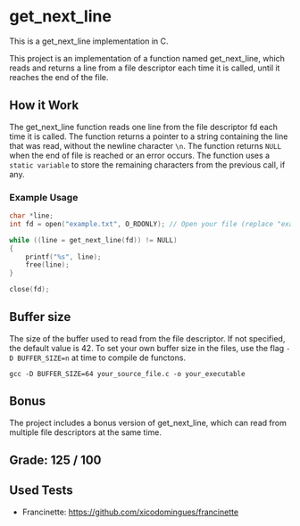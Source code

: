 
# get_next_line

This is a get_next_line implementation in C.

This project is an implementation of a function named get_next_line, which reads and returns a line from a file descriptor each time it is called, until it reaches the end of the file.

## How it Work

The get_next_line function reads one line from the file descriptor fd each time it is called.
The function returns a pointer to a string containing the line that was read, without the newline character `\n`.
The function returns `NULL` when the end of file is reached or an error occurs.
The function uses a `static variable` to store the remaining characters from the previous call, if any.

### Example Usage

```c
char *line;
int fd = open("example.txt", O_RDONLY); // Open your file (replace "example.txt" with your file name)

while ((line = get_next_line(fd)) != NULL)
{
    printf("%s", line);
    free(line);
}

close(fd);
``` 

## Buffer size
The size of the buffer used to read from the file descriptor. If not specified, the default value is 42.
To set your own buffer size in the files, use the flag `-D BUFFER_SIZE=n` at time to compile de functons.

`gcc -D BUFFER_SIZE=64 your_source_file.c -o your_executable` 

## Bonus

The project includes a bonus version of get_next_line, which can read from multiple file descriptors at the same time.

## Grade: 125 / 100

## Used Tests
- Francinette: https://github.com/xicodomingues/francinette
